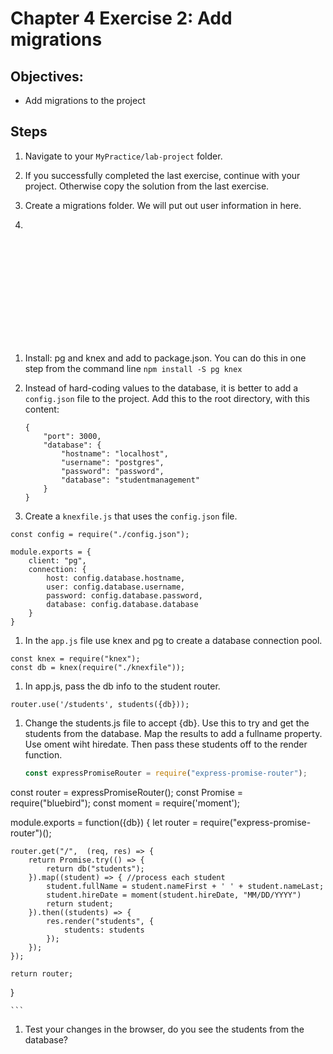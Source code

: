 # Chapter 4 Exercise 2: Add migrations

## Objectives:
* Add migrations to the project

## Steps 

1. Navigate to your `MyPractice/lab-project` folder.

1. If you successfully completed the last exercise, continue with your project. Otherwise copy  the solution from the last exercise.

1. Create a migrations folder. We will put out user information in here.

1. 
```













```

1. Install:  pg and knex and add to package.json. You can do this in one step from the command line 
`npm install -S pg knex `

1. Instead of hard-coding values to the database, it is better to add a `config.json` file to the project. Add this to the root directory, with this content:
	```
	{
		"port": 3000,
		"database": {
			"hostname": "localhost",
			"username": "postgres",
			"password": "password",
			"database": "studentmanagement"
		} 
	}
	```

1. Create a `knexfile.js` that uses the `config.json` file.
```
const config = require("./config.json");

module.exports = {
	client: "pg",
	connection: {
		host: config.database.hostname,
		user: config.database.username,
		password: config.database.password,
		database: config.database.database
	}
}
```

1. In the `app.js` file use knex and pg to create a database connection pool.

```
const knex = require("knex");
const db = knex(require("./knexfile"));
```

1. In app.js, pass the db info to the student router.

``` router.use('/students', students({db})); ```

1. Change the students.js file to accept {db}. Use this to try and get the students from the database. Map the results to add a fullname property. Use oment wiht hiredate. Then pass these students off to the render function.  

	``` javascript
	const expressPromiseRouter = require("express-promise-router");
const router = expressPromiseRouter();
const Promise = require("bluebird");
const moment = require('moment');

module.exports = function({db}) {
	let router = require("express-promise-router")();

	router.get("/",  (req, res) => {
		return Promise.try(() => {
			return db("students");
		}).map((student) => { //process each student
			student.fullName = student.nameFirst + ' ' + student.nameLast;
			student.hireDate = moment(student.hireDate, "MM/DD/YYYY")
			return student;
		}).then((students) => {
			res.render("students", {
				students: students
			});
		});
	});

	return router;
}

	```

1. Test your changes in the browser, do you see the students from the database?








